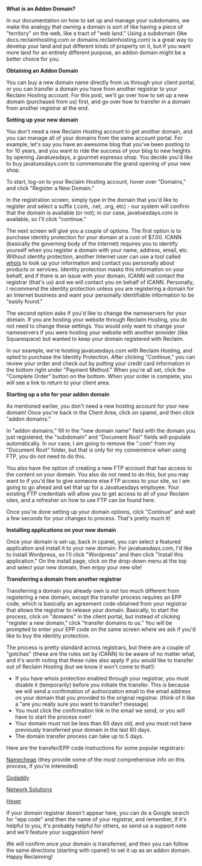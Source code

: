 **What is an Addon Domain?**

In our documentation on how to set up and manage your subdomains, we make the analogy that owning a domain is sort of like having a piece of "territory" on the web, like a tract of "web land." Using a subdomain (like docs.reclaimhosting.com or domains.reclaimhosting.com) is a great way to develop your land and put different kinds of property on it, but if you want more land for an entirely different purpose, an addon domain might be a better choice for you.

**Obtaining an Addon Domain**

You can buy a new domain name directly from us through your client portal, or you can transfer a domain you have from another registrar to your Reclaim Hosting account. For this post, we'll go over how to set up a new domain (purchased from us) first, and go over how to transfer in a domain from another registrar at the end.

**Setting up your new domain**

You don't need a new Reclaim Hosting account to get another domain, and you can manage all of your domains from the same account portal. For example, let's say you have an awesome blog that you've been posting to for 10 years, and you want to ride the success of your blog to new heights by opening Javatuesdays, a gourmet espresso shop. You decide you'd like to buy javatuesdays.com to commemorate the grand opening of your new shop.

To start, log-on to your Reclaim Hosting account, hover over "Domains," and click "Register a New Domain."

In the registration screen, simply type in the domain that you'd like to register and select a suffix (.com, .net, .org, etc) - our system will confirm that the domain is available (or not); in our case, javatuesdays.com is available, so I'll click "continue."

The next screen will give you a couple of options.  The first option is to purchase identity protection for your domain at a cost of $7.00. ICANN (basically the governing body of the Internet) requires you to identify yourself when you register a domain with your name, address, email, etc. Without identity protection, another Internet user can use a tool called [whois](https://www.whois.net/) to look up your information and contact you personally about products or services. Identity protection masks this information on your behalf, and if there is an issue with your domain, ICANN will contact the registrar (that's us) and we will contact you on behalf of ICANN. Personally, I recommend the identity protection unless you are registering a domain for an Internet business and want your personally identifiable information to be "easily found."

The second option asks if you'd like to change the nameservers for your domain. If you are hosting your website through Reclaim Hosting, you do not need to change these settings. You would only want to change your nameservers if you were hosting your website with another provider (like Squarespace) but wanted to keep your domain registered with Reclaim.

In our example, we're hosting javatuesdays.com with Reclaim Hosting, and opted to purchase the Identity Protection. After clicking "Continue," you can review your order and check out by putting your credit card information in the bottom right under "Payment Method." When you're all set, click the "Complete Order" button on the bottom. When your order is complete, you will see a link to return to your client area.

**Starting up a site for your addon domain**

As mentioned earlier, you don't need a new hosting account for your new domain! Once you're back in the Client Area, click on cpanel, and then click "addon domains."

In "addon domains," fill in the "new domain name" field with the domain you just registered; the "subdomain" and "Document Root" fields will populate automatically. In our case, I am going to remove the ".com" from my "Document Root" folder, but that is only for my convenience when using FTP, you do not need to do this.

You also have the option of creating a new FTP account that has access to the content on your domain. You also do not need to do this, but you may want to if you'd like to give someone else FTP access to your site, so I am going to go ahead and set that up for a Javatuesdays employee. Your existing FTP credentials will allow you to get access to all of your Reclaim sites, and a refresher on how to use FTP can be found here.

Once you're done setting up your domain options, click "Continue" and wait a few seconds for your changes to process. That's pretty much it!

**Installing applications on your new domain**

Once your domain is set-up, back in cpanel, you can select a featured application and install it to your new domain. For javatuesdays.com, I'd like to install Wordpress, so I'll click "Wordpress" and then click "Install this application."
On the install page, click on the drop-down menu at the top and select your new domain, then enjoy your new site!

**Transferring a domain from another registrar**

Transferring a domain you already own is not too much different from registering a new domain, except the transfer process requires an EPP code, which is basically an agreement code obtained from your registrar that allows the registrar to release your domain. Basically, to start the process, click on "domains" in the client portal, but instead of clicking "register a new domain," click "transfer domains to us." You will be prompted to enter your EPP code on the same screen where we ask if you'd like to buy the identity protection. 

The process is pretty standard across registrars, but there are a couple of "gotchas" (these are the rules set by ICANN) to be aware of no matter what, and it's worth noting that these rules also apply if you would like to transfer out of Reclaim Hosting (but we know it won't come to that!):

* If you have whois protection enabled through your registrar, you must disable it (temporarily) before you initiate the transfer. This is because we will send a confirmation of authorization email to the email address on your domain that you provided to the original registrar. (think of it like a "are you really sure you want to transfer? message)
* You must click the confirmation link in the email we send, or you will have to start the process over!
* Your domain must not be less than 60 days old, and you must not have previously transferred your domain in the last 60 days.
* The domain transfer process can take up to 5 days.

Here are the transfer/EPP code instructions for some popular registrars:

[Namecheap](https://www.namecheap.com/support/knowledgebase/article.aspx/258/84/what-should-i-do-to-transfer-a-domain-from-namecheap) (they provide some of the most comprehensive info on this process, if you're interested)

[Godaddy](https://www.godaddy.com/help/transferring-domain-names-to-another-registrar-3560 "Godaddy")

[Network Solutions](http://www.networksolutions.com/support/preparing-a-domain-name-for-a-transfer-out-of-network-solutions/)

[Hover](https://help.hover.com/entries/21194003-How-to-Transfer-your-domain-away-from-Hover)

If your domain registrar doesn't appear here, you can do a Google search for "epp code" and then the name of your registrar, and remember, if it's helpful to you, it's probably helpful for others, so send us a support note and we'll feature your suggestion here!

We will confirm once your domain is transferred, and then you can follow the same directions (starting with cpanel) to set it up as an addon domain. Happy Reclaiming!